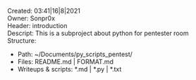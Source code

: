 Created: 03:41|16|8|2021   
Owner: Sonpr0x   
Header: introduction   
Descript: This is a subproject about python for pentester room   
Structure:    
- Path: ~/Documents/py_scripts_pentest/   
- Files: README.md | FORMAT.md   
- Writeups & scripts: *.md | *.py | *.txt   
